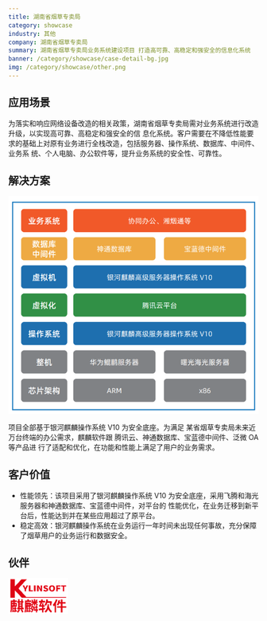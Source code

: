 ```yaml
---
title: 湖南省烟草专卖局
category: showcase
industry: 其他
company: 湖南省烟草专卖局
summary: 湖南省烟草专卖局业务系统建设项目 打造高可靠、高稳定和强安全的信息化系统
banner: /category/showcase/case-detail-bg.jpg
img: /category/showcase/other.png
---
```


## 应用场景

为落实和响应网络设备改造的相关政策，湖南省烟草专卖局需对业务系统进行改造升级，以实现高可靠、高稳定和强安全的信 息化系统。客户需要在不降低性能要求的基础上对原有业务进行全栈改造，包括服务器、操作系统、数据库、中间件、业务系 统、个人电脑、办公软件等，提升业务系统的安全性、可靠性。

## 解决方案
 
 <img src="./O5.png"/>

项目全部基于银河麒麟操作系统 V10 为安全底座。为满足 某省烟草专卖局未来近万台终端的办公需求，麒麟软件跟 腾讯云、神通数据库、宝蓝德中间件、泛微 OA 等产品进 行了适配和优化，在功能和性能上满足了用户的业务需求。

## 客户价值

-	性能领先：该项目采用了银河麒麟操作系统 V10 为安全底座，采用飞腾和海光服务器和神通数据库、宝蓝德中间件，对平台的 性能优化，在业务迁移到新平台后，性能达到并在某些应用超过了原平台。
-	 稳定高效：银河麒麟操作系统在业务运行一年时间未出现任何事故，充分保障了烟草用户的业务运行和数据安全。

## 伙伴

<img src="./qilin.png"/>
